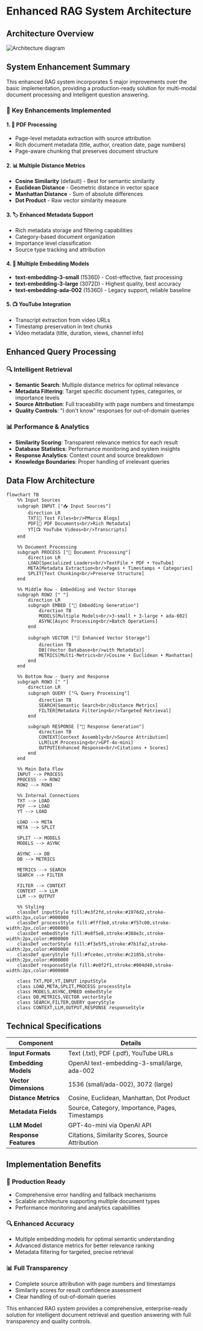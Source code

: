 # Enhanced RAG System Architecture

## Architecture Overview

![Architecture diagram](./images/arch.png)

## System Enhancement Summary

This enhanced RAG system incorporates 5 major improvements over the basic implementation, providing a production-ready solution for multi-modal document processing and intelligent question answering.

### 🎯 **Key Enhancements Implemented**

#### 1. **📕 PDF Processing**
- Page-level metadata extraction with source attribution
- Rich document metadata (title, author, creation date, page numbers)
- Page-aware chunking that preserves document structure

#### 2. **📊 Multiple Distance Metrics**
- **Cosine Similarity** (default) - Best for semantic similarity
- **Euclidean Distance** - Geometric distance in vector space
- **Manhattan Distance** - Sum of absolute differences
- **Dot Product** - Raw vector similarity measure

#### 3. **🏷️ Enhanced Metadata Support**
- Rich metadata storage and filtering capabilities
- Category-based document organization
- Importance level classification
- Source type tracking and attribution

#### 4. **🧠 Multiple Embedding Models**
- **text-embedding-3-small** (1536D) - Cost-effective, fast processing
- **text-embedding-3-large** (3072D) - Highest quality, best accuracy
- **text-embedding-ada-002** (1536D) - Legacy support, reliable baseline

#### 5. **📺 YouTube Integration**
- Transcript extraction from video URLs
- Timestamp preservation in text chunks
- Video metadata (title, duration, views, channel info)

## Enhanced Query Processing

### 🔍 **Intelligent Retrieval**
- **Semantic Search**: Multiple distance metrics for optimal relevance
- **Metadata Filtering**: Target specific document types, categories, or importance levels
- **Source Attribution**: Full traceability with page numbers and timestamps
- **Quality Controls**: "I don't know" responses for out-of-domain queries

### 📊 **Performance & Analytics**
- **Similarity Scoring**: Transparent relevance metrics for each result
- **Database Statistics**: Performance monitoring and system insights
- **Response Analytics**: Context count and source breakdown
- **Knowledge Boundaries**: Proper handling of irrelevant queries

## Data Flow Architecture

```mermaid
flowchart TB
    %% Input Sources
    subgraph INPUT ["📥 Input Sources"]
        direction LR
        TXT[📄 Text Files<br/>PMarca Blogs]
        PDF[📕 PDF Documents<br/>Rich Metadata]
        YT[📺 YouTube Videos<br/>Transcripts]
    end

    %% Document Processing
    subgraph PROCESS ["🔄 Document Processing"]
        direction LR
        LOAD[Specialized Loaders<br/>TextFile • PDF • YouTube]
        META[Metadata Extraction<br/>Pages • Timestamps • Categories]
        SPLIT[Text Chunking<br/>Preserve Structure]
    end

    %% Middle Row - Embedding and Vector Storage
    subgraph ROW2 [" "]
        direction LR
        subgraph EMBED ["🧠 Embedding Generation"]
            direction TB
            MODELS[Multiple Models<br/>3-small • 3-large • ada-002]
            ASYNC[Async Processing<br/>Batch Operations]
        end
        
        subgraph VECTOR ["🗄️ Enhanced Vector Storage"]
            direction TB
            DB[(Vector Database<br/>with Metadata)]
            METRICS[Multi-Metrics<br/>Cosine • Euclidean • Manhattan]
        end
    end

    %% Bottom Row - Query and Response
    subgraph ROW3 [" "]
        direction LR
        subgraph QUERY ["🔍 Query Processing"]
            direction TB
            SEARCH[Semantic Search<br/>Distance Metrics]
            FILTER[Metadata Filtering<br/>Targeted Retrieval]
        end
        
        subgraph RESPONSE ["🤖 Response Generation"]
            direction TB
            CONTEXT[Context Assembly<br/>Source Attribution]
            LLM[LLM Processing<br/>GPT-4o-mini]
            OUTPUT[Enhanced Response<br/>Citations + Scores]
        end
    end

    %% Main Data Flow
    INPUT --> PROCESS
    PROCESS --> ROW2
    ROW2 --> ROW3

    %% Internal Connections
    TXT --> LOAD
    PDF --> LOAD
    YT --> LOAD
    
    LOAD --> META
    META --> SPLIT
    
    SPLIT --> MODELS
    MODELS --> ASYNC
    
    ASYNC --> DB
    DB --> METRICS
    
    METRICS --> SEARCH
    SEARCH --> FILTER
    
    FILTER --> CONTEXT
    CONTEXT --> LLM
    LLM --> OUTPUT

    %% Styling
    classDef inputStyle fill:#e3f2fd,stroke:#1976d2,stroke-width:2px,color:#000000
    classDef processStyle fill:#fff3e0,stroke:#f57c00,stroke-width:2px,color:#000000
    classDef embedStyle fill:#e8f5e8,stroke:#388e3c,stroke-width:2px,color:#000000
    classDef vectorStyle fill:#f3e5f5,stroke:#7b1fa2,stroke-width:2px,color:#000000
    classDef queryStyle fill:#fce4ec,stroke:#c2185b,stroke-width:2px,color:#000000
    classDef responseStyle fill:#e0f2f1,stroke:#004d40,stroke-width:2px,color:#000000

    class TXT,PDF,YT,INPUT inputStyle
    class LOAD,META,SPLIT,PROCESS processStyle
    class MODELS,ASYNC,EMBED embedStyle
    class DB,METRICS,VECTOR vectorStyle
    class SEARCH,FILTER,QUERY queryStyle
    class CONTEXT,LLM,OUTPUT,RESPONSE responseStyle
```

## Technical Specifications

| Component | Details |
|-----------|---------|
| **Input Formats** | Text (.txt), PDF (.pdf), YouTube URLs |
| **Embedding Models** | OpenAI text-embedding-3-small/large, ada-002 |
| **Vector Dimensions** | 1536 (small/ada-002), 3072 (large) |
| **Distance Metrics** | Cosine, Euclidean, Manhattan, Dot Product |
| **Metadata Fields** | Source, Category, Importance, Pages, Timestamps |
| **LLM Model** | GPT-4o-mini via OpenAI API |
| **Response Features** | Citations, Similarity Scores, Source Attribution |

## Implementation Benefits

### 🚀 **Production Ready**
- Comprehensive error handling and fallback mechanisms
- Scalable architecture supporting multiple document types
- Performance monitoring and analytics capabilities

### 🔍 **Enhanced Accuracy**
- Multiple embedding models for optimal semantic understanding
- Advanced distance metrics for better relevance ranking
- Metadata filtering for targeted, precise retrieval

### 📊 **Full Transparency**
- Complete source attribution with page numbers and timestamps
- Similarity scores for result confidence assessment
- Clear handling of out-of-domain queries

This enhanced RAG system provides a comprehensive, enterprise-ready solution for intelligent document retrieval and question answering with full transparency and quality controls.
